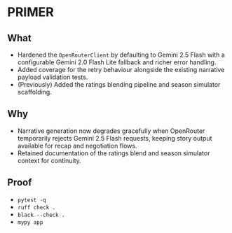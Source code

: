 # PRIMER

## What
- Hardened the `OpenRouterClient` by defaulting to Gemini 2.5 Flash with a
  configurable Gemini 2.0 Flash Lite fallback and richer error handling.
- Added coverage for the retry behaviour alongside the existing narrative
  payload validation tests.
- (Previously) Added the ratings blending pipeline and season simulator
  scaffolding.

## Why
- Narrative generation now degrades gracefully when OpenRouter temporarily
  rejects Gemini 2.5 Flash requests, keeping story output available for recap
  and negotiation flows.
- Retained documentation of the ratings blend and season simulator context for
  continuity.

## Proof
- `pytest -q`
- `ruff check .`
- `black --check .`
- `mypy app`
